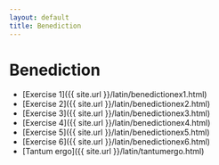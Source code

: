```yaml
---
layout: default
title: Benediction
---
```


Benediction
===========

 * [Exercise 1]({{ site.url }}/latin/benedictionex1.html)
 * [Exercise 2]({{ site.url }}/latin/benedictionex2.html)
 * [Exercise 3]({{ site.url }}/latin/benedictionex3.html)
 * [Exercise 4]({{ site.url }}/latin/benedictionex4.html)
 * [Exercise 5]({{ site.url }}/latin/benedictionex5.html)
 * [Exercise 6]({{ site.url }}/latin/benedictionex6.html)
 * [Tantum ergo]({{ site.url }}/latin/tantumergo.html)


